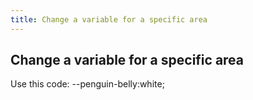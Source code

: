 ```yaml
---
title: Change a variable for a specific area
---
```

## Change a variable for a specific area

Use this code:
--penguin-belly:white;


<!-- The article goes here, in GitHub-flavored Markdown. Feel free to add YouTube videos, images, and CodePen/JSBin embeds  -->
